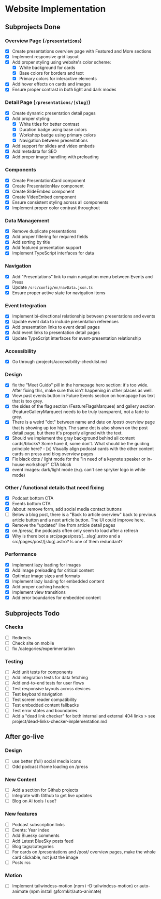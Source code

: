 # Website Implementation

## Subprojects Done

### Overview Page (`/presentations`)
- [x] Create presentations overview page with Featured and More sections
- [x] Implement responsive grid layout
- [x] Add proper styling using website's color scheme:
  - [x] White background for cards
  - [x] Base colors for borders and text
  - [x] Primary colors for interactive elements
- [x] Add hover effects on cards and images
- [x] Ensure proper contrast in both light and dark modes

### Detail Page (`/presentations/[slug]`)
- [x] Create dynamic presentation detail pages
- [x] Add proper styling:
  - [x] White titles for better contrast
  - [x] Duration badge using base colors
  - [x] Workshop badge using primary colors
  - [x] Navigation between presentations
- [x] Add support for slides and video embeds
- [x] Add metadata for SEO
- [x] Add proper image handling with preloading

### Components
- [x] Create PresentationCard component
- [x] Create PresentationNav component
- [x] Create SlideEmbed component
- [x] Create VideoEmbed component
- [x] Ensure consistent styling across all components
- [x] Implement proper color contrast throughout

### Data Management
- [x] Remove duplicate presentations
- [x] Add proper filtering for required fields
- [x] Add sorting by title
- [x] Add featured presentation support
- [x] Implement TypeScript interfaces for data

### Navigation
- [x] Add "Presentations" link to main navigation menu between Events and Press
- [x] Update `/src/config/en/navData.json.ts`
- [x] Ensure proper active state for navigation items

### Event Integration
- [x] Implement bi-directional relationship between presentations and events
- [x] Update event data to include presentation references
- [x] Add presentation links to event detail pages
- [x] Add event links to presentation detail pages
- [x] Update TypeScript interfaces for event-presentation relationship

### Accessibility
- [x] Go through /projects/accessibility-checklist.md
  
### Design
- [x] fix the "Meet Guido" pill in the homepage hero section: it's too wide. After fixing this, make sure this isn't happening in other places as well.
- [x] View past events button in Future Events section on homapage has text that is too grey.
- [x] the sides of the flag section (FeatureFlagsMarquee) and gallery section (FeatureGalleryMarquee) needs to be truly transparent, not a fade to grey.
- [x] There is a weird "dot" between name and date on /post/ overview page that is showing up too high. The same dot is also shown on the post detail page, but there it's properly aligned with the text.
- [x] Should we implement the gray background behind all content cards/blocks? Some have it, some don't. What should be the guiding principle here?
      - [x] Visually align podcast cards with the other content cards on press and blog overview pages
- [x] Fix black dots / light mode for the "In need of a keynote speaker or in-house workshop?" CTA block
- [x] event images: dark/light mode (e.g. can't see spryker logo in white mode) 

### Other / functional details that need fixing
- [x] Podcast bottom CTA
- [x] Events bottom CTA
- [x] /about: remove form, add social media contact buttons
- [ ] Below a blog post, there is a "Back to article overview" back to previous article button and a next article button. The UI could improve here.
- [x] Remove the "updated" line from article detail pages
- [x] on /press/, the podcasts often only seem to load after a refresh
- [x] Why is there bot a src/pages/post/[...slug].astro and a src/pages/post/[slug].astro? Is one of them redundant?

### Performance
- [x] Implement lazy loading for images
- [x] Add image preloading for critical content
- [x] Optimize image sizes and formats
- [x] Implement lazy loading for embedded content
- [x] Add proper caching headers
- [x] Implement view transitions
- [x] Add error boundaries for embedded content

## Subprojects Todo

### Checks
- [ ] Redirects
- [ ] Check site on mobile
- [ ] fix /categories/experimentation

### Testing
- [ ] Add unit tests for components
- [ ] Add integration tests for data fetching
- [ ] Add end-to-end tests for user flows
- [ ] Test responsive layouts across devices
- [ ] Test keyboard navigation
- [ ] Test screen reader compatibility
- [ ] Test embedded content fallbacks
- [ ] Test error states and boundaries
- [ ] Add a "dead link checker" for both internal and external 404 links > see project/dead-links-checker-implementation.md

## After go-live

### Design
- [ ] use better (full) social media icons
- [ ] Odd podcast iframe loading on /press

### New Content
- [ ] Add a section for Github projects
- [ ] Integrate with Github to get live updates
- [ ] Blog on AI tools I use?

### New features
- [ ] Podcast subscription links
- [ ] Events: Year index
- [ ] Add Bluesky comments
- [ ] Add Latest BlueSky posts feed
- [ ] Blog tags/categories
- [ ] For cards on /presentations and /post/ overview pages, make the whole card clickable, not just the image
- [ ] Posts rss

### Motion
- [ ] Implement tailwindcss-motion (npm i -D tailwindcss-motion) or auto-animate (npm install @formkit/auto-animate)
